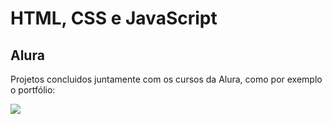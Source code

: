 # HTML, CSS e JavaScript
 <h2>Alura</h2>
 <p>Projetos concluidos juntamente com os cursos da Alura, como por exemplo o portfólio:</p>
 <img src="./Alura/Portfolio/images/foto.png">
